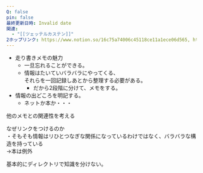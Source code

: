 ```yaml
---
Q: false
pin: false
最終更新日時: Invalid date
関連:
  - "[[ツェッテルカステン]]"
2ホップリンク: https://www.notion.so/16c75a74006c45118ce11a1ece06d565, https://www.notion.so/1757c65d4571409d9e521b6cbac7c2a9, https://www.notion.so/37dc6fa32cfe48cdb6ee6c64ce354faa, https://www.notion.so/867aff5c2797492caa1121f3897725b3, https://www.notion.so/b86c546584f542cc9eb8942de211474e, https://www.notion.so/de1a387e8d794b6f838965678c58c1f7, https://www.notion.so/f70ff87543654b5d8055e58910345f23, https://www.notion.so/fd84e2adb42e4117a5d6424a9fbbcc54
---
```

- 走り書きメモの魅力
    - 一旦忘れることができる。
    - 情報はたいていバラバラにやってくる、  
        それらを一回記録しあとから整理する必要がある。  
        - だから2段階に分けて、メモをする。
- 情報の出どころを明記する。
    - ネットか本か・・・

他のメモとの関連性を考える

なぜリンクをつけるのか  
・そもそも情報はリひとつなぎな関係になっているわけではなく、バラバラな構造を持っている  
→本は例外  

基本的にディレクトリで知識を分けない。